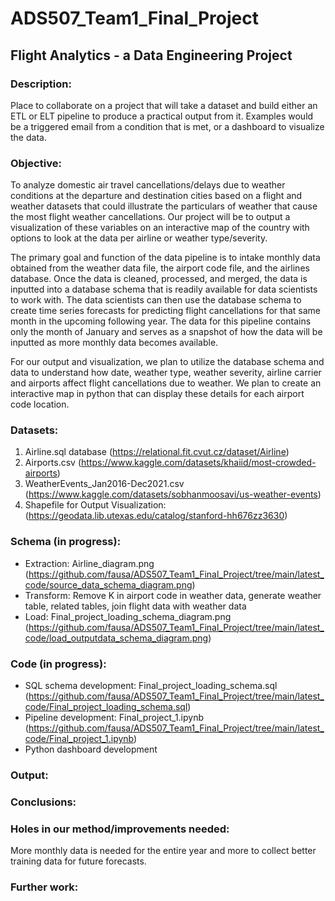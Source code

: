 # ADS507_Team1_Final_Project
## Flight Analytics - a Data Engineering Project  

### Description:
Place to collaborate on a project that will take a dataset and build either an ETL or ELT pipeline to produce a practical output from it. Examples would be a triggered email from a condition that is met, or a dashboard to visualize the data.

### Objective:
To analyze domestic air travel cancellations/delays due to weather conditions at the departure and destination cities based on a flight and weather datasets that could illustrate the particulars of weather that cause the most flight weather cancellations. Our project will be to output a visualization of these variables on an interactive map of the country with options to look at the data per airline or weather type/severity. 

The primary goal and function of the data pipeline is to intake monthly data obtained from the weather data file, the airport code file, and the airlines database. Once the data is cleaned, processed, and merged, the data is inputted into a database schema that is readily available for data scientists to work with. The data scientists can then use the database schema to create time series forecasts for predicting flight cancellations for that same month in the upcoming following year. The data for this pipeline contains only the month of January and serves as a snapshot of how the data will be inputted as more monthly data becomes available. 
 
For our output and visualization, we plan to utilize the database schema and data to understand how date, weather type, weather severity, airline carrier and airports affect flight cancellations due to weather. We plan to create an interactive map in python that can display these details for each airport code location. 



### Datasets:
1.  Airline.sql database (https://relational.fit.cvut.cz/dataset/Airline)
2.  Airports.csv (https://www.kaggle.com/datasets/khaiid/most-crowded-airports)
3.  WeatherEvents_Jan2016-Dec2021.csv (https://www.kaggle.com/datasets/sobhanmoosavi/us-weather-events)
4.  Shapefile for Output Visualization: (https://geodata.lib.utexas.edu/catalog/stanford-hh676zz3630)

### Schema (in progress):
* Extraction: Airline_diagram.png (https://github.com/fausa/ADS507_Team1_Final_Project/tree/main/latest_code/source_data_schema_diagram.png)
* Transform: Remove K in airport code in weather data, generate weather table, related tables, join flight data with weather data
* Load: Final_project_loading_schema_diagram.png (https://github.com/fausa/ADS507_Team1_Final_Project/tree/main/latest_code/load_outputdata_schema_diagram.png)

### Code (in progress):
* SQL schema development: Final_project_loading_schema.sql (https://github.com/fausa/ADS507_Team1_Final_Project/tree/main/latest_code/Final_project_loading_schema.sql)
* Pipeline development: Final_project_1.ipynb (https://github.com/fausa/ADS507_Team1_Final_Project/tree/main/latest_code/Final_project_1.ipynb) 
* Python dashboard development

### Output:

### Conclusions:

### Holes in our method/improvements needed:
More monthly data is needed for the entire year and more to collect better training data for future forecasts.

### Further work:

